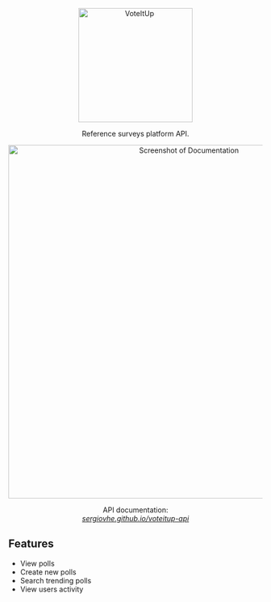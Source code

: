 <p align="center">
  <img src="https://raw.githubusercontent.com/sergiovhe/voteitup-api/img/master/logo.png" alt="VoteItUp" width="226">
  <br>
</p>

<p align="center">Reference surveys platform API.</p>

<p align="center"><img src="https://raw.githubusercontent.com/sergiovhe/voteitup-api/img/master/screenshot-docs.png" width=700 alt="Screenshot of Documentation"></p>

<p align="center">API documentation:<br><em><a href="https://sergiovhe.github.io/voteitup-api/">sergiovhe.github.io/voteitup-api</a></em></p>

Features
------------

- View polls
- Create new polls
- Search trending polls
- View users activity
